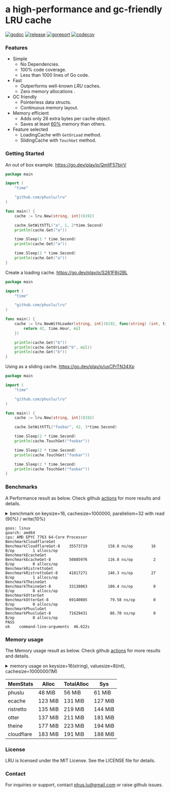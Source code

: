 # a high-performance and gc-friendly LRU cache

[![godoc][godoc-img]][godoc] [![release][release-img]][release] [![goreport][goreport-img]][goreport] [![codecov][codecov-img]][codecov]

### Features

* Simple
    - No Dependencies.
    - 100% code coverage.
    - Less than 1000 lines of Go code.
* Fast
    - Outperforms well-known *LRU* caches.
    - Zero memory allocations .
* GC friendly
    - Pointerless data structs.
    - Continuous memory layout.
* Memory efficient
    - Adds only 26 extra bytes per cache object.
    - Saves at least [60%](#memory-usage) memory than others.
* Feature selected
    - LoadingCache with `GetOrLoad` method.
    - SlidingCache with `TouchGet` method.

### Getting Started

An out of box example. https://go.dev/play/p/QmllF57birV
```go
package main

import (
	"time"

	"github.com/phuslu/lru"
)

func main() {
	cache := lru.New[string, int](8192)

	cache.SetWithTTL("a", 1, 2*time.Second)
	println(cache.Get("a"))

	time.Sleep(1 * time.Second)
	println(cache.Get("a"))

	time.Sleep(2 * time.Second)
	println(cache.Get("a"))
}
```

Create a loading cache. https://go.dev/play/p/S261F8ij2BL
```go
package main

import (
	"time"

	"github.com/phuslu/lru"
)

func main() {
	cache := lru.NewWithLoader[string, int](8192, func(string) (int, time.Duration, error) {
		return 42, time.Hour, nil
	})

	println(cache.Get("b"))
	println(cache.GetOrLoad("b", nil))
	println(cache.Get("b"))
}
```

Using as a sliding cache. https://go.dev/play/p/usCPrTN34Xp
```go
package main

import (
	"time"

	"github.com/phuslu/lru"
)

func main() {
	cache := lru.New[string, int](8192)

	cache.SetWithTTL("foobar", 42, 3*time.Second)

	time.Sleep(2 * time.Second)
	println(cache.TouchGet("foobar"))

	time.Sleep(2 * time.Second)
	println(cache.TouchGet("foobar"))

	time.Sleep(2 * time.Second)
	println(cache.TouchGet("foobar"))
}
```

### Benchmarks

A Performance result as below. Check github [actions][actions] for more results and details.
<details>
  <summary>benchmark on keysize=16, cachesize=1000000, parallelism=32 with read (90%) / write(10%)</summary>

  ```go
  // go test -v -cpu=8 -run=none -bench=. -benchtime=5s -benchmem bench_test.go
  package bench

  import (
  	"fmt"
  	"testing"
  	"time"
  	_ "unsafe"

  	theine "github.com/Yiling-J/theine-go"
  	cloudflare "github.com/cloudflare/golibs/lrucache"
  	ristretto "github.com/dgraph-io/ristretto"
  	ccache "github.com/karlseguin/ccache/v3"
  	otter "github.com/maypok86/otter"
  	ecache "github.com/orca-zhang/ecache"
  	phuslu "github.com/phuslu/lru"
  )

  const (
  	keysize     = 16
  	cachesize   = 1000000
  	parallelism = 32
  	writeradio  = 0.1
  )

  var keys = func() (x []string) {
  	x = make([]string, cachesize)
  	for i := 0; i < cachesize; i++ {
  		x[i] = fmt.Sprintf(fmt.Sprintf("%%0%dd", keysize), i)
  	}
  	return
  }()

  //go:noescape
  //go:linkname fastrandn runtime.fastrandn
  func fastrandn(x uint32) uint32

  func BenchmarkCloudflareGet(b *testing.B) {
  	cache := cloudflare.NewMultiLRUCache(1024, cachesize/1024)
  	for i := 0; i < cachesize/2; i++ {
  		cache.Set(keys[i], i, time.Now().Add(time.Hour))
  	}
  	b.SetParallelism(parallelism)
  	b.ResetTimer()
  	b.RunParallel(func(pb *testing.PB) {
  		expires := time.Now().Add(time.Hour)
  		waterlevel := int(float32(cachesize) * writeradio)
  		for pb.Next() {
  			i := int(fastrandn(cachesize))
  			if i <= waterlevel {
  				cache.Set(keys[i], i, expires)
  			} else {
  				cache.Get(keys[i])
  			}
  		}
  	})
  }

  func BenchmarkEcacheGet(b *testing.B) {
  	cache := ecache.NewLRUCache(1024, cachesize/1024, time.Hour)
  	for i := 0; i < cachesize/2; i++ {
  		cache.Put(keys[i], i)
  	}
  	b.SetParallelism(parallelism)
  	b.ResetTimer()
  	b.RunParallel(func(pb *testing.PB) {
  		waterlevel := int(float32(cachesize) * writeradio)
  		for pb.Next() {
  			i := int(fastrandn(cachesize))
  			if i <= waterlevel {
  				cache.Put(keys[i], i)
  			} else {
  				cache.Get(keys[i])
  			}
  		}
  	})
  }

  func BenchmarkCcacheGet(b *testing.B) {
  	cache := ccache.New(ccache.Configure[int]().MaxSize(cachesize).ItemsToPrune(100))
  	for i := 0; i < cachesize/2; i++ {
  		cache.Set(keys[i], i, time.Hour)
  	}
  	b.SetParallelism(parallelism)
  	b.ResetTimer()
  	b.RunParallel(func(pb *testing.PB) {
  		waterlevel := int(float32(cachesize) * writeradio)
  		for pb.Next() {
  			i := int(fastrandn(cachesize))
  			if i <= waterlevel {
  				cache.Set(keys[i], i, time.Hour)
  			} else {
  				cache.Get(keys[i])
  			}
  		}
  	})
  }

  func BenchmarkRistrettoGet(b *testing.B) {
  	cache, _ := ristretto.NewCache(&ristretto.Config{
  		NumCounters: cachesize, // number of keys to track frequency of (10M).
  		MaxCost:     2 << 30,   // maximum cost of cache (2GB).
  		BufferItems: 64,        // number of keys per Get buffer.
  	})
  	for i := 0; i < cachesize/2; i++ {
  		cache.SetWithTTL(keys[i], i, 1, time.Hour)
  	}

  	b.SetParallelism(parallelism)
  	b.ResetTimer()

  	b.RunParallel(func(pb *testing.PB) {
  		waterlevel := int(float32(cachesize) * writeradio)
  		for pb.Next() {
  			i := int(fastrandn(cachesize))
  			if i <= waterlevel {
  				cache.SetWithTTL(keys[i], i, 1, time.Hour)
  			} else {
  				cache.Get(keys[i])
  			}
  		}
  	})
  }

  func BenchmarkTheineGet(b *testing.B) {
  	cache, _ := theine.NewBuilder[string, int](cachesize).Build()
  	for i := 0; i < cachesize/2; i++ {
  		cache.SetWithTTL(keys[i], i, 1, time.Hour)
  	}

  	b.SetParallelism(parallelism)
  	b.ResetTimer()

  	b.RunParallel(func(pb *testing.PB) {
  		waterlevel := int(float32(cachesize) * writeradio)
  		for pb.Next() {
  			i := int(fastrandn(cachesize))
  			if i <= waterlevel {
  				cache.SetWithTTL(keys[i], i, 1, time.Hour)
  			} else {
  				cache.Get(keys[i])
  			}
  		}
  	})
  }

  func BenchmarkOtterGet(b *testing.B) {
  	cache, _ := otter.MustBuilder[string, int](cachesize).Build()
  	for i := 0; i < cachesize/2; i++ {
  		cache.SetWithTTL(keys[i], i, time.Hour)
  	}

  	b.SetParallelism(parallelism)
  	b.ResetTimer()

  	b.RunParallel(func(pb *testing.PB) {
  		waterlevel := int(float32(cachesize) * writeradio)
  		for pb.Next() {
  			i := int(fastrandn(cachesize))
  			if i <= waterlevel {
  				cache.SetWithTTL(keys[i], i, time.Hour)
  			} else {
  				cache.Get(keys[i])
  			}
  		}
  	})
  }

  func BenchmarkPhusluGet(b *testing.B) {
  	cache := phuslu.New[string, int](cachesize)
  	for i := 0; i < cachesize/2; i++ {
  		cache.SetWithTTL(keys[i], i, time.Hour)
  	}

  	b.SetParallelism(parallelism)
  	b.ResetTimer()

  	b.RunParallel(func(pb *testing.PB) {
  		waterlevel := int(float32(cachesize) * writeradio)
  		for pb.Next() {
  			i := int(fastrandn(cachesize))
  			if i <= waterlevel {
  				cache.SetWithTTL(keys[i], i, time.Hour)
  			} else {
  				cache.Get(keys[i])
  			}
  		}
  	})
  }
  ```
</details>

```
goos: linux
goarch: amd64
cpu: AMD EPYC 7763 64-Core Processor                
BenchmarkCloudflareGet
BenchmarkCloudflareGet-8    35573719         158.8 ns/op        16 B/op        1 allocs/op
BenchmarkEcacheGet
BenchmarkEcacheGet-8        50885976         116.8 ns/op         2 B/op        0 allocs/op
BenchmarkRistrettoGet
BenchmarkRistrettoGet-8     41817271         146.3 ns/op        27 B/op        1 allocs/op
BenchmarkTheineGet
BenchmarkTheineGet-8        33138063         180.4 ns/op         0 B/op        0 allocs/op
BenchmarkOtterGet
BenchmarkOtterGet-8         69140085          79.58 ns/op        0 B/op        0 allocs/op
BenchmarkPhusluGet
BenchmarkPhusluGet-8        71629431          86.70 ns/op        0 B/op        0 allocs/op
PASS
ok    command-line-arguments  46.622s
```

### Memory usage

The Memory usage result as below. Check github [actions][actions] for more results and details.
<details>
  <summary>memory usage on keysize=16(string), valuesize=8(int), cachesize=1000000(1M)</summary>

  ```go
  // memusage.go
  package main

  import (
  	"fmt"
  	"os"
  	"runtime"
  	"time"

  	theine "github.com/Yiling-J/theine-go"
  	cloudflare "github.com/cloudflare/golibs/lrucache"
  	ristretto "github.com/dgraph-io/ristretto"
  	ccache "github.com/karlseguin/ccache/v3"
  	otter "github.com/maypok86/otter"
  	ecache "github.com/orca-zhang/ecache"
  	phuslu "github.com/phuslu/lru"
  )

  const (
  	keysize   = 16
  	cachesize = 1000000
  )

  var keys = func() (x []string) {
  	x = make([]string, cachesize)
  	for i := 0; i < cachesize; i++ {
  		x[i] = fmt.Sprintf(fmt.Sprintf("%%0%dd", keysize), i)
  	}
  	return
  }()

  func main() {
  	var o runtime.MemStats
  	runtime.ReadMemStats(&o)

  	name := os.Args[1]
  	switch name {
  	case "phuslu":
  		SetupPhuslu()
  	case "ristretto":
  		SetupRistretto()
  	case "otter":
  		SetupOtter()
  	case "ccache":
  		SetupCcache()
  	case "ecache":
  		SetupEcache()
  	case "cloudflare":
  		SetupCloudflare()
  	case "theine":
  		SetupTheine()
  	default:
  		panic("no cache name")
  	}

  	var m runtime.MemStats
  	runtime.ReadMemStats(&m)

  	fmt.Printf("%s\t%v MiB\t%v MiB\t%v MiB\n",
  		name,
  		(m.Alloc-o.Alloc)/1048576,
  		(m.TotalAlloc-o.TotalAlloc)/1048576,
  		(m.Sys-o.Sys)/1048576,
  	)
  }

  func SetupPhuslu() {
  	cache := phuslu.New[string, int](cachesize)
  	for i := 0; i < cachesize; i++ {
  		cache.SetWithTTL(keys[i], i, time.Hour)
  	}
  }

  func SetupOtter() {
  	cache, _ := otter.MustBuilder[string, int](cachesize).Build()
  	for i := 0; i < cachesize; i++ {
  		cache.SetWithTTL(keys[i], i, time.Hour)
  	}
  }

  func SetupEcache() {
  	cache := ecache.NewLRUCache(1024, cachesize/1024, time.Hour)
  	for i := 0; i < cachesize; i++ {
  		cache.Put(keys[i], i)
  	}
  }

  func SetupCcache() {
  	cache := ccache.New(ccache.Configure[int]().MaxSize(cachesize).ItemsToPrune(100))
  	for i := 0; i < cachesize; i++ {
  		cache.Set(keys[i], i, time.Hour)
  	}
  }

  func SetupRistretto() {
  	cache, _ := ristretto.NewCache(&ristretto.Config{
  		NumCounters: cachesize,
  		MaxCost:     2 << 30,
  		BufferItems: 64,
  	})
  	for i := 0; i < cachesize; i++ {
  		cache.SetWithTTL(keys[i], i, 1, time.Hour)
  	}
  }

  func SetupTheine() {
  	cache, _ := theine.NewBuilder[string, int](cachesize).Build()
  	for i := 0; i < cachesize; i++ {
  		cache.SetWithTTL(keys[i], i, 1, time.Hour)
  	}
  }

  func SetupCloudflare() {
  	cache := cloudflare.NewMultiLRUCache(1024, cachesize/1024)
  	for i := 0; i < cachesize; i++ {
  		cache.Set(keys[i], i, time.Now().Add(time.Hour))
  	}
  }
  ```
</details>

| MemStats   | Alloc   | TotalAlloc | Sys     |
| ---------- | ------- | ---------- | ------- |
| phuslu     | 48 MiB  | 56 MiB     | 61 MiB  |
| ecache     | 123 MiB | 131 MiB    | 127 MiB |
| ristretto  | 135 MiB | 219 MiB    | 144 MiB |
| otter      | 137 MiB | 211 MiB    | 181 MiB |
| theine     | 177 MiB | 223 MiB    | 194 MiB |
| cloudflare | 183 MiB | 191 MiB    | 188 MiB |

### License
LRU is licensed under the MIT License. See the LICENSE file for details.

### Contact
For inquiries or support, contact phus.lu@gmail.com or raise github issues.

[godoc-img]: http://img.shields.io/badge/godoc-reference-blue.svg
[godoc]: https://pkg.go.dev/github.com/phuslu/lru
[release-img]: https://img.shields.io/github/v/tag/phuslu/lru?label=release
[release]: https://github.com/phuslu/lru/tags
[goreport-img]: https://goreportcard.com/badge/github.com/phuslu/lru
[goreport]: https://goreportcard.com/report/github.com/phuslu/lru
[actions]: https://github.com/phuslu/lru/actions/workflows/benchmark.yml
[codecov-img]: https://codecov.io/gh/phuslu/lru/graph/badge.svg?token=Q21AMQNM1K
[codecov]: https://codecov.io/gh/phuslu/lru
